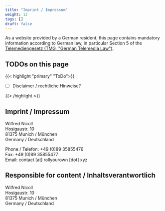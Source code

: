 ```yaml
---
title: "Imprint / Impressum"
weight: 12
tags: []
draft: false
---
```


As a website provided by a German resident, this page contains mandatory information according to German law, in particular Section 5 of the [Telemediengesetz (TMG, "German Telemedia Law")](https://dejure.org/gesetze/TMG/5.html).

<!--more-->

## TODOs on this page

{{< highlight "primary" "ToDo">}}

- [ ] Disclaimer / rechtliche Hinweise?

{{< /highlight >}}

## Imprint / Impressum

Wilfred Nicoll\
Hosigaustr. 10\
81375 Munich / München\
Germany / Deutschland

Phone / Telefon: +49 (0)89 35855476\
Fax: +49 (0)89 35855477\
Email: contact [at] rollyourown [dot] xyz

## Responsible for content / Inhaltsverantwortlich

Wilfred Nicoll\
Hosigaustr. 10\
81375 Munich / München\
Germany / Deutschland
